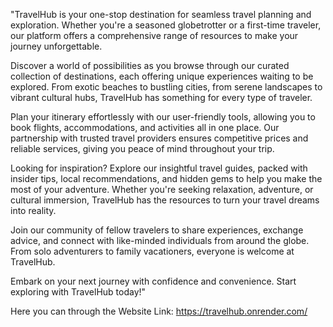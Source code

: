 "TravelHub is your one-stop destination for seamless travel planning and exploration. Whether you're a seasoned globetrotter or a first-time traveler, our platform offers a comprehensive range of resources to make your journey unforgettable.

Discover a world of possibilities as you browse through our curated collection of destinations, each offering unique experiences waiting to be explored. From exotic beaches to bustling cities, from serene landscapes to vibrant cultural hubs, TravelHub has something for every type of traveler.

Plan your itinerary effortlessly with our user-friendly tools, allowing you to book flights, accommodations, and activities all in one place. Our partnership with trusted travel providers ensures competitive prices and reliable services, giving you peace of mind throughout your trip.

Looking for inspiration? Explore our insightful travel guides, packed with insider tips, local recommendations, and hidden gems to help you make the most of your adventure. Whether you're seeking relaxation, adventure, or cultural immersion, TravelHub has the resources to turn your travel dreams into reality.

Join our community of fellow travelers to share experiences, exchange advice, and connect with like-minded individuals from around the globe. From solo adventurers to family vacationers, everyone is welcome at TravelHub.

Embark on your next journey with confidence and convenience. Start exploring with TravelHub today!"

Here  you can through the Website Link:
https://travelhub.onrender.com/
